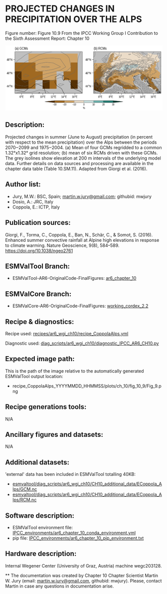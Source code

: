 PROJECTED CHANGES IN PRECIPITATION OVER THE ALPS
================================================

Figure number: Figure 10.9
From the IPCC Working Group I Contribution to the Sixth Assessment Report: Chapter 10

![Figure 10.9](../images/ar6_wg1_chap10_figure10_9_precip_alps.png?raw=true)


Description:
------------
Projected changes in summer (June to August) precipitation (in percent with respect to the mean precipitation) over the Alps between  the periods 2070‒2099 and 1975‒2004. (a) Mean of four GCMs regridded to a common 1.32°x1.32° grid resolution; (b) mean of six RCMs driven with these GCMs. The grey isolines show elevation at 200 m intervals of the underlying model data. Further details on data sources and processing are available in the chapter data table (Table 10.SM.11). Adapted from Giorgi et al. (2016).


Author list:
------------
- Jury, M.W.: BSC, Spain; martin.w.jury@gmail.com; githubid: mwjury
- Dosio, A.: JRC, Italy
- Coppola, E.: ICTP, Italy


Publication sources:
--------------------
Giorgi, F., Torma, C., Coppola, E., Ban, N., Schär, C., & Somot, S. (2016). Enhanced summer convective rainfall at Alpine high elevations in response to climate warming. Nature Geoscience, 9(8), 584–589. https://doi.org/10.1038/ngeo2761


ESMValTool Branch:
------------------
- ESMValTool-AR6-OriginalCode-FinalFigures: [ar6_chapter_10](https://github.com/ESMValGroup/ESMValTool-AR6-OriginalCode-FinalFigures/tree/ar6_chapter_10)


ESMValCore Branch:
------------------
- ESMValCore-AR6-OriginalCode-FinalFigures: [working_cordex_2.2](https://github.com/ESMValGroup/ESMValCore-AR6-OriginalCode-FinalFigures/tree/working_cordex_2.2)


Recipe & diagnostics:
---------------------
Recipe used: [recipes/ar6_wgi_ch10/recipe_CoppolaAlps.yml](https://github.com/ESMValGroup/ESMValTool-AR6-OriginalCode-FinalFigures/blob/ar6_chapter_10/esmvaltool/recipes/ar6_wgi_ch10/recipe_CoppolaAlps.yml)

Diagnostic used: [diag_scripts/ar6_wgi_ch10/diagnostic_IPCC_AR6_CH10.py](https://github.com/ESMValGroup/ESMValTool-AR6-OriginalCode-FinalFigures/blob/ar6_chapter_10/esmvaltool/diag_scripts/ar6_wgi_ch10/diagnostic_IPCC_AR6_CH10.py)


Expected image path:
--------------------
This is the path of the image relative to the automatically generated ESMValTool output location:
- recipe_CoppolaAlps_YYYYMMDD_HHMMSS/plots/ch_10/fig_10_9/Fig_9.png


Recipe generations tools:
-------------------------
N/A


Ancillary figures and datasets:
-------------------------------
N/A


Additional datasets:
--------------------
'external' data has been included in ESMValTool totalling 40KB:
- [esmvaltool/diag_scripts/ar6_wgi_ch10/CH10_additional_data/ECoppola_Alps/GCM.nc](https://github.com/ESMValGroup/ESMValTool-AR6-OriginalCode-FinalFigures/tree/ar6_chapter_10/esmvaltool/diag_scripts/ar6_wgi_ch10/CH10_additional_data)
- [esmvaltool/diag_scripts/ar6_wgi_ch10/CH10_additional_data/ECoppola_Alps/RCM.nc](https://github.com/ESMValGroup/ESMValTool-AR6-OriginalCode-FinalFigures/tree/ar6_chapter_10/esmvaltool/diag_scripts/ar6_wgi_ch10/CH10_additional_data)


Software description:
---------------------
- ESMValTool environment file: [IPCC_environments/ar6_chapter_10_conda_environment.yml](https://github.com/ESMValGroup/ESMValTool-AR6-OriginalCode-FinalFigures/blob/main/IPCC_environments/ar6_chap_3_fig_3_10_conda_environment.yml)
- pip file: [IPCC_environments/ar6_chapter_10_pip_environment.txt](https://github.com/ESMValGroup/ESMValTool-AR6-OriginalCode-FinalFigures/blob/main/IPCC_environments/ar6_chapter_10_pip_environment.txt)


Hardware description:
---------------------
Internal Wegener Center (University of Graz, Austria) machine wegc203128.

** The documentation was created by Chapter 10 Chapter Scientist Martin W. Jury (email: martin.w.jury@gmail.com, githubid: mwjury). Please, contact Martin in case any questions in documentation arise.